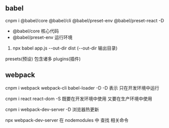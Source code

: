 ## babel
cnpm i @babel/core @babel/cli @babel/preset-env @babel/preset-react -D
- @babel/core 核心代码
-  @babel/preset-env 运行环境

1. npx babel app.js --out-dir dist (--out-dir 输出目录)

presets(预设) 包含诸多 plugins(插件)


## webpack
cnpm i webpack webpack-cli babel-loader -D
-D 表示 只在开发环境中运行

cnpm i react react-dom -S 
既要在开发环境中使用 又要在生产环境中使用

cnpm i webpack-dev-server -D
浏览器热更新

npx webpack-dev-server 在 nodemodules  中 查找 相关命令